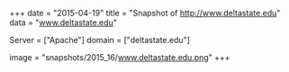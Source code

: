 
+++
date = "2015-04-19"
title = "Snapshot of http://www.deltastate.edu"
data = "www.deltastate.edu"

Server = ["Apache"]
domain = ["deltastate.edu"]

  image = "snapshots/2015_16/www.deltastate.edu.png"
+++
#
